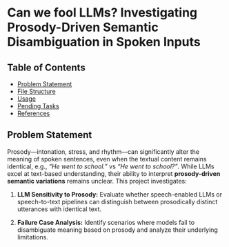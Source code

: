 # Can we fool LLMs? Investigating Prosody-Driven Semantic Disambiguation in Spoken Inputs

## Table of Contents

- [Problem Statement](#problem-statement)
- [File Structure](#file-structure)
- [Usage](#usage)
- [Pending Tasks](#pending-tasks)
- [References](#references)

## Problem Statement

Prosody—intonation, stress, and rhythm—can significantly alter the meaning of spoken sentences, even when the textual content remains identical, e.g., *“He went to school.”* vs *“He went to school?”*. 
While LLMs excel at text-based understanding, their ability to interpret **prosody-driven semantic variations** remains unclear. This project investigates:

1. **LLM Sensitivity to Prosody:** Evaluate whether speech-enabled LLMs or speech-to-text pipelines can distinguish between prosodically distinct utterances with identical text.

2. **Failure Case Analysis:** Identify scenarios where models fail to disambiguate meaning based on prosody and analyze their underlying limitations.

